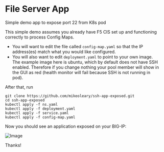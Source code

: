 # File Server App
Simple demo app to expose port 22 from K8s pod

This simple demo assumes you already have F5 CIS set up and functioning correctly to process Config Maps. 

* You will want to edit the file called ```config-map.yaml``` so that the IP address(es) match what you would like configured.
* You will also want to edit ```deployment.yaml``` to point to your own image. The example image here is ubuntu, which by default does not have SSH enabled. Therefore if you change nothing your pool member will show in the GUI as red (health monitor will fail because SSH is not running in pod).

After that, run
````
git clone https://github.com/mikeoleary/ssh-app-exposed.git
cd ssh-app-exposed
kubectl apply -f ns.yaml
kubectl apply -f deployment.yaml
kubectl apply -f service.yaml
kubectl apply -f config-map.yaml
````

Now you should see an application exposed on your BIG-IP:

![Image](images/image.PNG)

Thanks!
